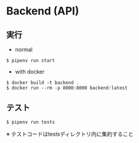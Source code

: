 # Backend (API)

## 実行

- normal

```
$ pipenv run start
```

- with docker

```
$ docker build -t backend .
$ docker run --rm -p 8000:8000 backend:latest
```

## テスト

```
$ pipenv run tests
```

※ テストコードはtestsディレクトリ内に集約すること

